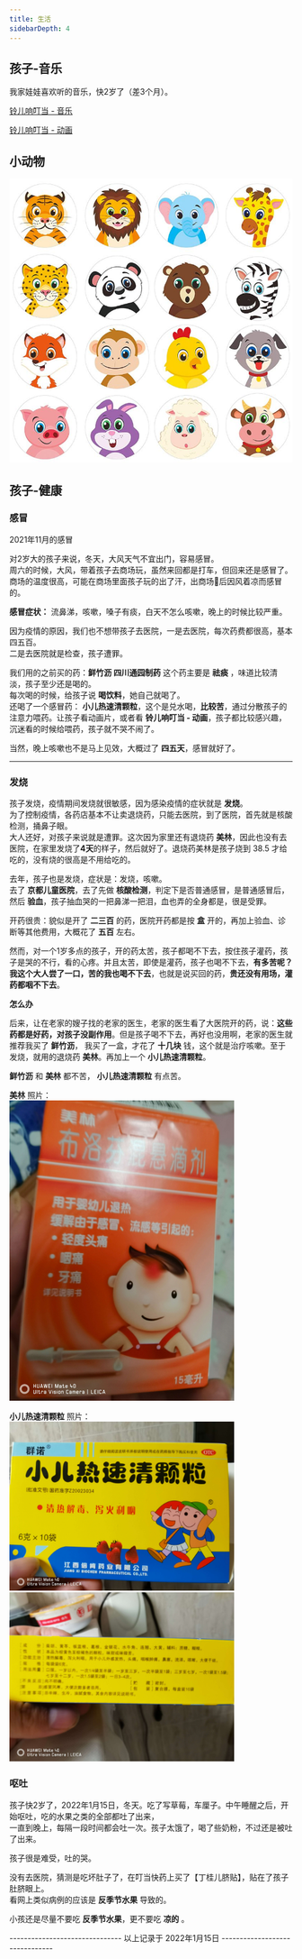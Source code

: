 ```yaml
---
title: 生活
sidebarDepth: 4
---
```



## 孩子-音乐

我家娃娃喜欢听的音乐，快2岁了（差3个月）。

<a target='_blank' href='/assets/life/lingerdingdang.mp3'>铃儿响叮当 - 音乐</a>

<a target='_blank' href='/assets/life/lingerdingdang.mp4'>铃儿响叮当 - 动画</a>

## 小动物

<img src='/assets/life/animals.jpeg'></img>

## 孩子-健康

### 感冒

2021年11月的感冒

对2岁大的孩子来说，冬天，大风天气不宜出门，容易感冒。  
周六的时候，大风，带着孩子去商场玩，虽然来回都是打车，但回来还是感冒了。  
商场的温度很高，可能在商场里面孩子玩的出了汗，出商场后因风着凉而感冒的。  

**感冒症状：** 流鼻涕，咳嗽，嗓子有痰，白天不怎么咳嗽，晚上的时候比较严重。

因为疫情的原因，我们也不想带孩子去医院，一是去医院，每次药费都很高，基本四五百。  
二是去医院就是检查，孩子遭罪。

我们用的之前买的药：**鲜竹沥 四川通园制药** 这个药主要是 **祛痰** ，味道比较清淡，孩子至少还是喝的。   
每次喝的时候，给孩子说 **喝饮料**，她自己就喝了。  
还喝了一个感冒药： **小儿热速清颗粒**，这个是兑水喝，**比较苦**，通过分散孩子的注意力喂药。让孩子看动画片，或者看
**铃儿响叮当 - 动画**，孩子都比较感兴趣，沉迷看的时候给喂药，孩子就不哭不闹了。

当然，晚上咳嗽也不是马上见效，大概过了 **四五天**，感冒就好了。

----

### 发烧

孩子发烧，疫情期间发烧就很敏感，因为感染疫情的症状就是 **发烧**。  
为了控制疫情，各药店基本不让卖退烧药，只能去医院，到了医院，首先就是核酸检测，捅鼻子眼。  
大人还好，对孩子来说就是遭罪。这次因为家里还有退烧药 **美林**，因此也没有去医院，在家里发烧了**4天**的样子，然后就好了。退烧药美林是孩子烧到 38.5 才给吃的，没有烧的很高是不用给吃的。


去年，孩子也是发烧，症状是：发烧，咳嗽。  
去了 **京都儿童医院**，去了先做 **核酸检测**，判定下是否普通感冒，是普通感冒后，然后 **验血**，孩子抽血哭的一把鼻涕一把泪，血也弄的全身都是，很是受罪。

开药很贵：貌似是开了 **二三百** 的药，医院开药都是按 **盒** 开的，再加上验血、诊断等其他费用，大概花了 **五百** 左右。

然而，对一个1岁多点的孩子，开的药太苦，孩子都喝不下去，按住孩子灌药，孩子是哭的不行，看的心疼。并且太苦，即使是灌药，孩子也喝不下去，**有多苦呢？我这个大人尝了一口，苦的我也喝不下去**，也就是说买回的药，**贵还没有用场，灌药都咽不下去**。


**怎么办** 

后来，让在老家的嫂子找的老家的医生，老家的医生看了大医院开的药，说：**这些药都是好药，对孩子没副作用**。但是孩子喝不下去，再好也没用啊，老家的医生就推荐我买了 **鲜竹沥**， 我买了一盒，才花了 **十几块** 钱，这个就是治疗咳嗽。至于发烧，就用的退烧药 **美林**。再加上一个 **小儿热速清颗粒**。

**鲜竹沥** 和 **美林** 都不苦， **小儿热速清颗粒** 有点苦。

**美林** 照片：  
<img src='/assets/life/meilin.jpg' style='width:400px'></img>

**小儿热速清颗粒** 照片：  
<img src='/assets/life/suqing.jpg' style='width:400px'></img>
<img src='/assets/life/suqing2.jpg' style='width:400px'></img>

### 呕吐

孩子快2岁了，2022年1月15日，冬天。吃了写草莓，车厘子。中午睡醒之后，开始呕吐，吃的水果之类的全部都吐了出来，  
一直到晚上，每隔一段时间都会吐一次。孩子太饿了，喝了些奶粉，不过还是被吐了出来。

孩子很是难受，吐的哭。

没有去医院，猜测是吃坏肚子了，在叮当快药上买了【丁桂儿脐贴】，贴在了孩子肚脐眼上。  
看网上类似病例的应该是 **反季节水果** 导致的。

小孩还是尽量不要吃 **反季节水果**，更不要吃 **凉的** 。

------------------------------- 以上记录于 2022年1月15日 -------------------------------

